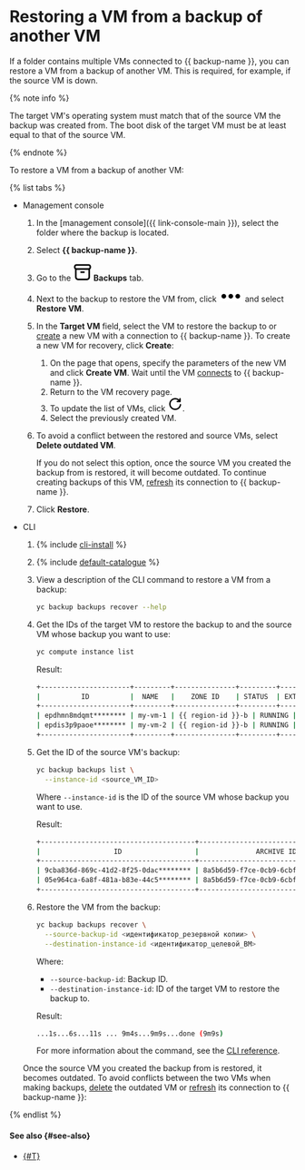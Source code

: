 # Restoring a VM from a backup of another VM

If a folder contains multiple VMs connected to {{ backup-name }}, you can restore a VM from a backup of another VM. This is required, for example, if the source VM is down.

{% note info %}

The target VM's operating system must match that of the source VM the backup was created from. The boot disk of the target VM must be at least equal to that of the source VM.

{% endnote %}

To restore a VM from a backup of another VM:

{% list tabs %}

- Management console

   1. In the [management console]({{ link-console-main }}), select the folder where the backup is located.
   1. Select **{{ backup-name }}**.
   1. Go to the ![backups](../../../_assets/backup/backups.svg) **Backups** tab.
   1. Next to the backup to restore the VM from, click ![image](../../../_assets/options.svg) and select **Restore VM**.
   1. In the **Target VM** field, select the VM to restore the backup to or [create](../#connect-vm) a new VM with a connection to {{ backup-name }}. To create a new VM for recovery, click **Create**:
      1. On the page that opens, specify the parameters of the new VM and click **Create VM**.
         Wait until the VM [connects](../../concepts/vm-connection.md) to {{ backup-name }}.
      1. Return to the VM recovery page.
      1. To update the list of VMs, click ![refresh](../../../_assets/backup/refresh.svg).
      1. Select the previously created VM.
   1. To avoid a conflict between the restored and source VMs, select **Delete outdated VM**.

      If you do not select this option, once the source VM you created the backup from is restored, it will become outdated. To continue creating backups of this VM, [refresh](../refresh-connection.md) its connection to {{ backup-name }}.
   1. Click **Restore**.

- CLI

   1. {% include [cli-install](../../../_includes/cli-install.md) %}

   1. {% include [default-catalogue](../../../_includes/default-catalogue.md) %}

   1. View a description of the CLI command to restore a VM from a backup:

      ```bash
      yc backup backups recover --help
      ```

   1. Get the IDs of the target VM to restore the backup to and the source VM whose backup you want to use:

      ```bash
      yc compute instance list
      ```

      Result:

      ```bash
      +----------------------+---------+---------------+---------+--------------+-------------+
      |          ID          |  NAME   |    ZONE ID    | STATUS  | EXTERNAL IP  | INTERNAL IP |
      +----------------------+---------+---------------+---------+--------------+-------------+
      | epdhmn8mdqmt******** | my-vm-1 | {{ region-id }}-b | RUNNING | 51.250.**.** | 192.168.*.* |
      | epdis3p9paoe******** | my-vm-2 | {{ region-id }}-b | RUNNING | 84.201.**.** | 192.168.*.* |
      +----------------------+---------+---------------+---------+--------------+-------------+
      ```

   1. Get the ID of the source VM's backup:

      ```bash
      yc backup backups list \
        --instance-id <source_VM_ID>
      ```

      Where `--instance-id` is the ID of the source VM whose backup you want to use.

      Result:

      ```bash
      +--------------------------------------+--------------------------------------+----------------------+--------------------------------------+----------------------+------+------------------+--------+---------------------+
      |                  ID                  |              ARCHIVE ID              | COMPUTE INSTANCE ID  |             RESOURCE ID              |      POLICY ID       | TYPE |      DISKS       |  SIZE  |     CREATED AT      |
      +--------------------------------------+--------------------------------------+----------------------+--------------------------------------+----------------------+------+------------------+--------+---------------------+
      | 9cba836d-869c-41d2-8f25-0dac******** | 8a5b6d59-f7ce-0cb9-6cbf-151c******** | epdhmn8mdqmt******** | 7AF6A532-D1DC-4945-9D0C-E101******** | cdgiqu6ouch3******** | FULL | Disk 1 (13.0 GB) | 1.4 GB | 2023-07-11 05:10:09 |
      | 05e964ca-6a8f-481a-b83e-44c5******** | 8a5b6d59-f7ce-0cb9-6cbf-151c******** | epdhmn8mdqmt******** | 7AF6A532-D1DC-4945-9D0C-E101******** | cdgiqu6ouch3******** | FULL | Disk 1 (15.0 GB) | 1.4 GB | 2023-07-11 05:00:07 |
      +--------------------------------------+--------------------------------------+----------------------+--------------------------------------+----------------------+------+------------------+--------+---------------------+
      ```

   1. Restore the VM from the backup:

      ```bash
      yc backup backups recover \
        --source-backup-id <идентификатор_резервной копии> \
        --destination-instance-id <идентификатор_целевой_ВМ>
      ```

      Where:

      * `--source-backup-id`: Backup ID.
      * `--destination-instance-id`: ID of the target VM to restore the backup to.

      Result:

      ```bash
      ...1s...6s...11s ... 9m4s...9m9s...done (9m9s)
      ```

      For more information about the command, see the [CLI reference](../../../cli/cli-ref/managed-services/backup/backup/recover.md).

   Once the source VM you created the backup from is restored, it becomes outdated. To avoid conflicts between the two VMs when making backups, [delete](../../../compute/operations/vm-control/vm-delete.md) the outdated VM or [refresh](../refresh-connection.md) its connection to {{ backup-name }}:

{% endlist %}

#### See also {#see-also}

* [{#T}](delete.md)